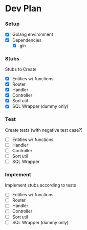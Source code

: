 # Dev Plan

### Setup
- [x] Golang environment
- [x] Dependencies
	- [x] gin

### Stubs

Stubs to Create
- [x] Entities w/ functions
- [x] Router
- [x] Handler
- [x] Controller
- [x] Sort util
- [x] SQL Wrapper (dummy only)

### Test

Create tests (with negative test case?)
- [ ] Entities w/ functions
- [ ] Handler
- [ ] Controller
- [ ] Sort util
- [ ] SQL Wrapper

### Implement

Implement stubs according to tests
- [ ] Entities w/ functions
- [ ] Router
- [ ] Handler
- [ ] Controller
- [ ] Sort util
- [ ] SQL Wrapper (dummy only)
